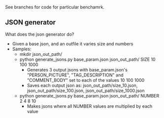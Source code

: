 See branches for code for particular benchamrk.

## JSON generator ##

What does the json generator do?
* Given a base json, and an outfile it varies size and numbers
* Samples: 
  * mkdir json_out_path/
  * python generate_jsons.py base_param.json json_out_path/ SIZE 10 100 1000
    * Generates 3 output jsons with base_param.json's "PERSON_PICTURE", "TAG_DESCRIPTION" and "COMMENT_BODY" set to each of the values 10 100 1000
    * Saves each output json as: json_out_path/size_10.json, json_out_path/size_100.json, json_out_path/size_1000.json
  * python generate_jsons.py base_param.json json_out_path/ NUMBER 2 4 8 10
    * Makes jsons where all NUMBER values are multiplied by each value
